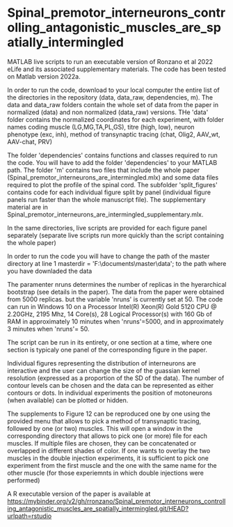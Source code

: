 # Spinal_premotor_interneurons_controlling_antagonistic_muscles_are_spatially_intermingled
MATLAB live scripts to run an executable version of Ronzano et al 2022 eLife and its associated supplementary materials.
The code has been tested on Matlab version 2022a. 

In order to run the code, download to your local computer the entire list of the directories in the repository (data, data_raw, dependencies, m). The data and data_raw folders contain the whole set of data from the paper in normalized (data) and non normalized (data_raw) versions. THe 'data' folder contains the normalized coordinates for each experiment, with folder names coding muscle (LG,MG,TA,PL,GS), titre (high, low), neuron phenotype (exc, inh), method of transynaptic tracing (chat, Olig2, AAV_wt, AAV-chat, PRV)

The folder 'dependencies' contains functions and classes required to run the code. You will have to add the folder 'dependencies' to your MATLAB path. 
The folder 'm' contains two files that include the whole paper (Spinal_premotor_interneurons_are_intermingled.mlx) and some data files required to plot the profile of the spinal cord. The subfolder 'split_figures' contains code for each individual figure split by panel (individual figure panels run faster than the whole manuscript file). The supplementary material are in Spinal_premotor_interneurons_are_intermingled_supplementary.mlx. 

In the same directories, live scripts are provided for each figure panel separately (separate live scripts run more quickly than the script containing the whole paper)

In order to run the code you will have to change the path of the master directory at line 1
masterdir = 'F:\documents\master\data\'; to the path where you have downladed the data

The paramenter nruns determines the number of replicas in the hyerarchical bootstrap (see details in the paper). The data from the paper were obtained from 5000 replicas. but the variable 'nruns' is currently set at 50. The code can run in Windows 10 on a Processor	Intel(R) Xeon(R) Gold 5120 CPU @ 2.20GHz, 2195 Mhz, 14 Core(s), 28 Logical Processor(s) with 160 Gb of RAM in approximately 10 minutes when 'nruns'=5000, and in approximately 3 minutes when 'nruns'= 50. 

The script can be run in its entirety, or one section at a time, where one section is typicaly one panel of the corresponding figure in the paper. 

Individual figures representing the distribution of interneurons are interactive and the user can change the size of the guassian kernel resolution (expressed as a proportion of the SD of the data). The number of contour levels can be chosen and the data can be represented as either contours or dots. In individual experiments the position of motoneurons (when available) can be plotted or hidden.

The supplements to Figure 12 can be reproduced one by one using the provided menu that allows to pick a method of transynaptic tracing, followed by one (or two) muscles. This will open a window in the corresponding directory that allows to pick one (or more) file for each muscles. If multiple files are chosen, they can be concatenated or overlapped in different shades of color. If one wants to overlay the two muscles in the double injection experiments, it is sufficient to pick one experiment from the first muscle and the one with the same name for the other muscle (for those experiemnts in which double injections were performed)

A R executable version of the paper is available at https://mybinder.org/v2/gh/rronzano/Spinal_premotor_interneurons_controlling_antagonistic_muscles_are_spatially_intermingled.git/HEAD?urlpath=rstudio
 

